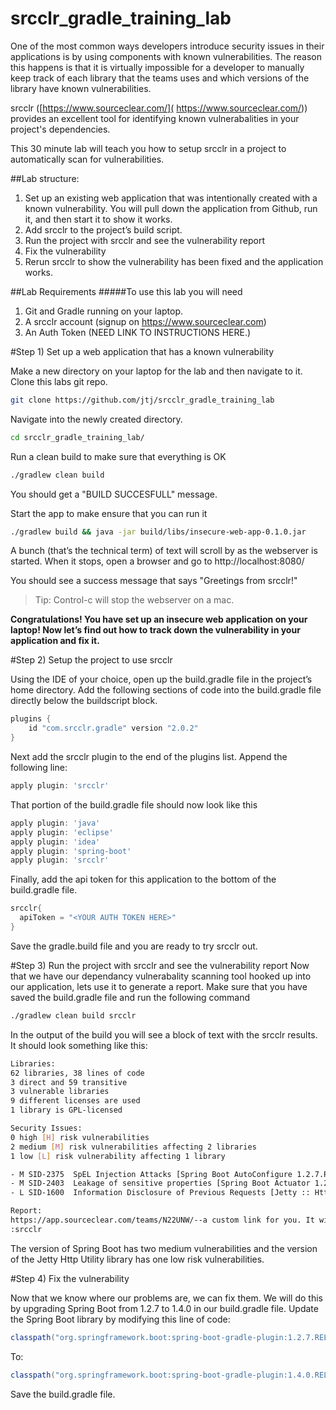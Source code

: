 # srcclr_gradle_training_lab

One of the most common ways developers introduce security issues in their applications is by using components with known vulnerabilities.  The reason this happens is that it is virtually impossible for a developer to manually keep track of each library that the teams uses and which versions of the library have known vulnerabilities.  

srcclr ([https://www.sourceclear.com/]( https://www.sourceclear.com/)) provides an excellent tool for identifying known vulnerabalities in your project's dependencies. 

This 30 minute lab will teach you how to setup srcclr in a project to automatically scan for vulnerabilities.

##Lab structure:
1. Set up an existing web application that was intentionally created with a known vulnerability.  You will pull down the application from Github, run it, and then start it to show it works.   
2. Add srcclr to the project’s build script.
3. Run the project with srcclr and see the vulnerability report
4. Fix the vulnerability 
5. Rerun srcclr to show the vulnerability has been fixed and the application works.

##Lab Requirements
#####To use this lab you will need
1. Git and Gradle running on your laptop. 
2. A srcclr account (signup on https://www.sourceclear.com)
3. An Auth Token (NEED LINK TO INSTRUCTIONS HERE.)


#Step 1) Set up a web application that has a known vulnerability

Make a new directory on your laptop for the lab and then navigate to it.
Clone this labs git repo.
```bash
git clone https://github.com/jtj/srcclr_gradle_training_lab
```
Navigate into the newly created directory.
```bash
cd srcclr_gradle_training_lab/
```

Run a clean build to make sure that everything is OK
```bash
./gradlew clean build
```

You should get a "BUILD SUCCESFULL" message.

Start the app to make ensure that you can run it
```bash
./gradlew build && java -jar build/libs/insecure-web-app-0.1.0.jar
```

A bunch (that’s the technical term) of text will scroll by as the webserver is started. When it stops, open a browser and go to http://localhost:8080/

You should see a success message that says "Greetings from srcclr!"

> Tip: Control-c will stop the webserver on a mac.

**Congratulations! You have set up an insecure web application on your laptop! Now let’s find out how to track down the vulnerability in your application and fix it.**

#Step 2) Setup the project to use srcclr

Using the IDE of your choice, open up the build.gradle file in the project’s home directory.
Add the following sections of code into the build.gradle file directly below the buildscript block.
```gradle
plugins {
    id "com.srcclr.gradle" version "2.0.2"
}
```

Next add the srcclr plugin to the end of the plugins list. Append the following line:
```gradle 
apply plugin: 'srcclr'
```

That portion of the build.gradle file should now look like this
```gradle
apply plugin: 'java'
apply plugin: 'eclipse'
apply plugin: 'idea'
apply plugin: 'spring-boot'
apply plugin: 'srcclr'
```

Finally, add the api token for this application to the bottom of the build.gradle file.
```gradle
srcclr{
  apiToken = "<YOUR AUTH TOKEN HERE>"
}
```

Save the gradle.build file and you are ready to try srcclr out.


#Step 3) Run the project with srcclr and see the vulnerability report
Now that we have our dependancy vulnerabality scanning tool hooked up into our application, lets use it to generate a report. 
Make sure that you have saved the build.gradle file and run the following command
```bash
./gradlew clean build srcclr
```

In the output of the build you will see a block of text with the srcclr results.
It should look something like this:
```bash
Libraries:
62 libraries, 38 lines of code
3 direct and 59 transitive
3 vulnerable libraries
9 different licenses are used
1 library is GPL-licensed

Security Issues:
0 high [H] risk vulnerabilities
2 medium [M] risk vulnerabilities affecting 2 libraries
1 low [L] risk vulnerability affecting 1 library

- M SID-2375  SpEL Injection Attacks [Spring Boot AutoConfigure 1.2.7.RELEASE]
- M SID-2403  Leakage of sensitive properties [Spring Boot Actuator 1.2.7.RELEASE]
- L SID-1600  Information Disclosure of Previous Requests [Jetty :: Http Utility 9.2.13.v20150730]

Report:
https://app.sourceclear.com/teams/N22UNW/--a custom link for you. It wil look different for each person. 
:srcclr
```

The version of Spring Boot has two medium vulnerabilities and the version of the Jetty Http Utility library has one low risk vulnerabilities.

#Step 4) Fix the vulnerability 

Now that we know where our problems are, we can fix them. We will do this by upgrading Spring Boot from 1.2.7 to 1.4.0 in our build.gradle file.
Update the Spring Boot library by modifying this line of code:
```gradle
classpath("org.springframework.boot:spring-boot-gradle-plugin:1.2.7.RELEASE")
```
To:
```gradle
classpath("org.springframework.boot:spring-boot-gradle-plugin:1.4.0.RELEASE")
```
Save the build.gradle file.


